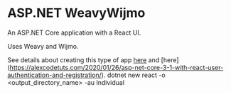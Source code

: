 ﻿# ASP.NET WeavyWijmo
An ASP.NET Core application with a React UI.

Uses Weavy and Wijmo.

See details about creating this type of app
[here](https://docs.microsoft.com/en-us/aspnet/core/client-side/spa/react?view=aspnetcore-6.0&tabs=visual-studio)
and
[here] (https://alexcodetuts.com/2020/01/26/asp-net-core-3-1-with-react-user-authentication-and-registration/).
dotnet new react -o <output_directory_name> -au Individual

